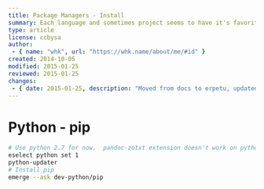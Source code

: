 ```yaml
---
title: Package Managers - Install
summary: Each language and sometimes project seems to have it's favorite package manager.  So install the basic ones
type: article
license: ccbysa
author:
 - { name: "whk", url: "https://whk.name/about/me/#id" }
created: 2014-10-05
modified: 2015-01-25
reviewed: 2015-01-25
changes:
 - { date: 2015-01-25, description: "Moved from docs to erpetu, updated metadata, modified from ubuntu to gentoo" }
---
```


Python - pip
======================================

```bash
# Use python 2.7 for now.  pandoc-zotxt extension doesn't work on python 3.3
eselect python set 1
python-updater
# Install pip
emerge --ask dev-python/pip
```
